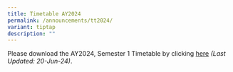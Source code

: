 ```yaml
---
title: Timetable AY2024
permalink: /announcements/tt2024/
variant: tiptap
description: ""
---
```

<p>Please download the AY2024, Semester 1 Timetable by clicking <a href="/files/Announcements/Dunman_SS_2024_Semester_2_Class_Timetable_V1.pdf" rel="noopener noreferrer nofollow" target="_blank">here</a>  <em>(Last Updated: 20-Jun-24)</em>.</p>
